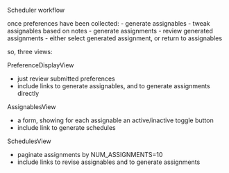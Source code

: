 Scheduler workflow

once preferences have been collected:
    - generate assignables
    - tweak assignables based on notes
    - generate assignments
    - review generated assignments
    - either select generated assignment, or return to assignables

so, three views:

PreferenceDisplayView
- just review submitted preferences
- include links to generate assignables, and to generate assignments directly

AssignablesView
- a form, showing for each assignable an active/inactive toggle button
- include link to generate schedules

SchedulesView
- paginate assignments by NUM_ASSIGNMENTS=10
- include links to revise assignables and to generate assignments


